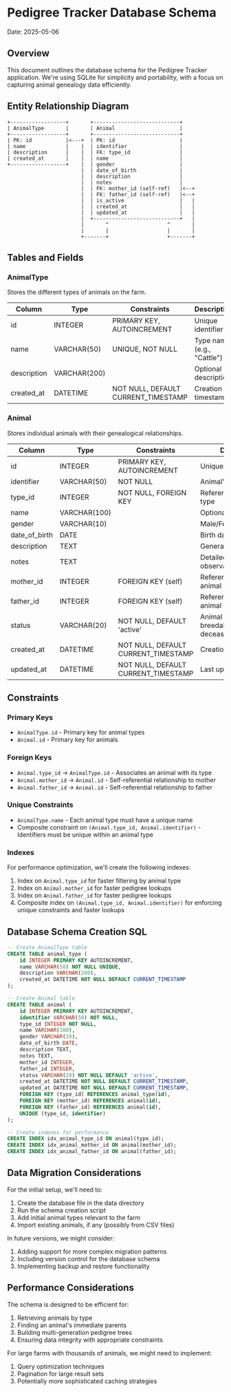 # Pedigree Tracker Database Schema
Date: 2025-05-06

## Overview

This document outlines the database schema for the Pedigree Tracker application. We're using SQLite for simplicity and portability, with a focus on capturing animal genealogy data efficiently.

## Entity Relationship Diagram

```
+------------------+       +----------------------------+
| AnimalType       |       | Animal                     |
+------------------+       +----------------------------+
| PK: id           |<---+  | PK: id                     |
| name             |    |  | identifier                 |
| description      |    |  | FK: type_id                |
| created_at       |    |  | name                       |
+------------------+    |  | gender                     |
                        |  | date_of_birth              |
                        |  | description                |
                        |  | notes                      |
                        |  | FK: mother_id (self-ref)   |<--+
                        |  | FK: father_id (self-ref)   |<--+
                        |  | is_active                  |   |
                        |  | created_at                 |   |
                        |  | updated_at                 |   |
                        |  +----------------------------+   |
                        |       ^                   ^       |
                        |       |                   |       |
                        +-------+                   +-------+
```

## Tables and Fields

### AnimalType

Stores the different types of animals on the farm.

| Column       | Type           | Constraints                 | Description                     |
|--------------|----------------|-----------------------------|---------------------------------|
| id           | INTEGER        | PRIMARY KEY, AUTOINCREMENT  | Unique identifier               |
| name         | VARCHAR(50)    | UNIQUE, NOT NULL            | Type name (e.g., "Cattle")      |
| description  | VARCHAR(200)   |                             | Optional description            |
| created_at   | DATETIME       | NOT NULL, DEFAULT CURRENT_TIMESTAMP | Creation timestamp      |

### Animal

Stores individual animals with their genealogical relationships.

| Column       | Type           | Constraints                 | Description                     |
|--------------|----------------|-----------------------------|---------------------------------|
| id           | INTEGER        | PRIMARY KEY, AUTOINCREMENT  | Unique identifier               |
| identifier   | VARCHAR(50)    | NOT NULL                    | Animal's tag/identifier         |
| type_id      | INTEGER        | NOT NULL, FOREIGN KEY       | Reference to animal type        |
| name         | VARCHAR(100)   |                             | Optional animal name            |
| gender       | VARCHAR(10)    |                             | Male/Female                     |
| date_of_birth| DATE           |                             | Birth date                      |
| description  | TEXT           |                             | General description             |
| notes        | TEXT           |                             | Detailed observations/comments  |
| mother_id    | INTEGER        | FOREIGN KEY (self)          | Reference to mother animal      |
| father_id    | INTEGER        | FOREIGN KEY (self)          | Reference to father animal      |
| status       | VARCHAR(20)    | NOT NULL, DEFAULT 'active'  | Animal status (active, breedable, retired, deceased, etc.) |
| created_at   | DATETIME       | NOT NULL, DEFAULT CURRENT_TIMESTAMP | Creation timestamp      |
| updated_at   | DATETIME       | NOT NULL, DEFAULT CURRENT_TIMESTAMP | Last update timestamp   |

## Constraints

### Primary Keys
- `AnimalType.id` - Primary key for animal types
- `Animal.id` - Primary key for animals

### Foreign Keys
- `Animal.type_id` → `AnimalType.id` - Associates an animal with its type
- `Animal.mother_id` → `Animal.id` - Self-referential relationship to mother
- `Animal.father_id` → `Animal.id` - Self-referential relationship to father

### Unique Constraints
- `AnimalType.name` - Each animal type must have a unique name
- Composite constraint on `(Animal.type_id, Animal.identifier)` - Identifiers must be unique within an animal type

### Indexes
For performance optimization, we'll create the following indexes:

1. Index on `Animal.type_id` for faster filtering by animal type
2. Index on `Animal.mother_id` for faster pedigree lookups
3. Index on `Animal.father_id` for faster pedigree lookups
4. Composite index on `(Animal.type_id, Animal.identifier)` for enforcing unique constraints and faster lookups

## Database Schema Creation SQL

```sql
-- Create AnimalType table
CREATE TABLE animal_type (
    id INTEGER PRIMARY KEY AUTOINCREMENT,
    name VARCHAR(50) NOT NULL UNIQUE,
    description VARCHAR(200),
    created_at DATETIME NOT NULL DEFAULT CURRENT_TIMESTAMP
);

-- Create Animal table
CREATE TABLE animal (
    id INTEGER PRIMARY KEY AUTOINCREMENT,
    identifier VARCHAR(50) NOT NULL,
    type_id INTEGER NOT NULL,
    name VARCHAR(100),
    gender VARCHAR(10),
    date_of_birth DATE,
    description TEXT,
    notes TEXT,
    mother_id INTEGER,
    father_id INTEGER,
    status VARCHAR(20) NOT NULL DEFAULT 'active',
    created_at DATETIME NOT NULL DEFAULT CURRENT_TIMESTAMP,
    updated_at DATETIME NOT NULL DEFAULT CURRENT_TIMESTAMP,
    FOREIGN KEY (type_id) REFERENCES animal_type(id),
    FOREIGN KEY (mother_id) REFERENCES animal(id),
    FOREIGN KEY (father_id) REFERENCES animal(id),
    UNIQUE (type_id, identifier)
);

-- Create indexes for performance
CREATE INDEX idx_animal_type_id ON animal(type_id);
CREATE INDEX idx_animal_mother_id ON animal(mother_id);
CREATE INDEX idx_animal_father_id ON animal(father_id);
```

## Data Migration Considerations

For the initial setup, we'll need to:

1. Create the database file in the data directory
2. Run the schema creation script
3. Add initial animal types relevant to the farm
4. Import existing animals, if any (possibly from CSV files)

In future versions, we might consider:

1. Adding support for more complex migration patterns
2. Including version control for the database schema
3. Implementing backup and restore functionality

## Performance Considerations

The schema is designed to be efficient for:

1. Retrieving animals by type
2. Finding an animal's immediate parents
3. Building multi-generation pedigree trees
4. Ensuring data integrity with appropriate constraints

For large farms with thousands of animals, we might need to implement:

1. Query optimization techniques
2. Pagination for large result sets
3. Potentially more sophisticated caching strategies

